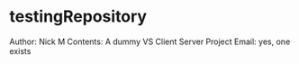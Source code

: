 # testingRepository

Author: Nick M
Contents: A dummy VS Client Server Project
Email: yes, one exists
